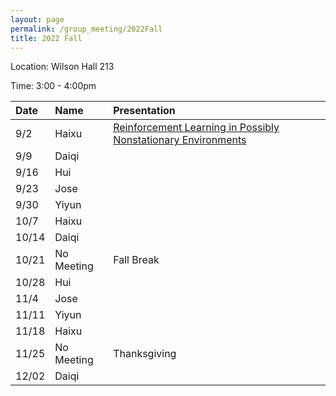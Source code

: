 ```yaml
---
layout: page
permalink: /group_meeting/2022Fall
title: 2022 Fall
---
```


Location: Wilson Hall 213

Time: 3:00 - 4:00pm



| Date    | Name       | Presentation |
| :----   | :----------------------|:------------ |
| 9/2  | Haixu | [Reinforcement Learning in Possibly Nonstationary Environments](https://arxiv.org/pdf/2203.01707.pdf) |
| 9/9  | Daiqi | | 
| 9/16 | Hui |  |
| 9/23 | Jose |   |
| 9/30 | Yiyun |  |
| 10/7 | Haixu |  |
| 10/14 | Daiqi | |
| 10/21 | No Meeting | Fall Break |
| 10/28 | Hui |  |
| 11/4  | Jose | |
| 11/11 | Yiyun|  |
| 11/18 | Haixu |   |
| 11/25 | No Meeting |  Thanksgiving |
| 12/02 | Daiqi | |
